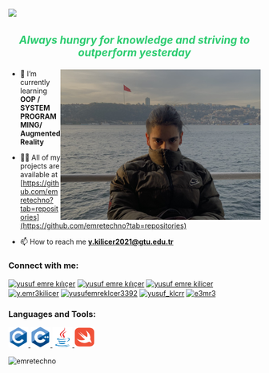 <div style="color: #e74c3c; font-size: 1.5em;">
  <p align="left">
    <a href="https://github.com/emretechno">
      <img src="https://readme-typing-svg.demolab.com/?lines=EMRE%20THE%20PROGRAMMING%20STUDENT&font=Fira%20Code&center=true&width=250&height=45&vCenter=true&pause=400&size=25" />
    </a>
  </p>
</div>
<h3 align="center" style="color: #2ecc71; font-style: italic; font-size: 1.5em;">Always hungry for knowledge and striving to outperform yesterday</h3>
<img align="right" alt="Coding" width="400" src="https://github.com/emretechno/emretechno/blob/main/IMG_0173.png">

- 🌱 I’m currently learning **OOP / SYSTEM PROGRAMMING/ Augmented Reality**

- 👨‍💻 All of my projects are available at [https://github.com/emretechno?tab=repositories](https://github.com/emretechno?tab=repositories)

- 📫 How to reach me **y.kilicer2021@gtu.edu.tr**

<h3 align="left">Connect with me:</h3>
<p align="left">
<a href="https://linkedin.com/in/yusuf emre kılıçer" target="blank"><img align="center" src="https://raw.githubusercontent.com/rahuldkjain/github-profile-readme-generator/master/src/images/icons/Social/linked-in-alt.svg" alt="yusuf emre kılıçer" height="30" width="40" /></a>
<a href="https://stackoverflow.com/users/yusuf emre kılıçer" target="blank"><img align="center" src="https://raw.githubusercontent.com/rahuldkjain/github-profile-readme-generator/master/src/images/icons/Social/stack-overflow.svg" alt="yusuf emre kılıçer" height="30" width="40" /></a>
<a href="https://kaggle.com/yusuf emre kilicer" target="blank"><img align="center" src="https://raw.githubusercontent.com/rahuldkjain/github-profile-readme-generator/master/src/images/icons/Social/kaggle.svg" alt="yusuf emre kilicer" height="30" width="40" /></a>
<a href="https://instagram.com/y.emr3kilicer" target="blank"><img align="center" src="https://raw.githubusercontent.com/rahuldkjain/github-profile-readme-generator/master/src/images/icons/Social/instagram.svg" alt="y.emr3kilicer" height="30" width="40" /></a>
<a href="https://www.youtube.com/c/yusufemreklcer3392" target="blank"><img align="center" src="https://raw.githubusercontent.com/rahuldkjain/github-profile-readme-generator/master/src/images/icons/Social/youtube.svg" alt="yusufemreklcer3392" height="30" width="40" /></a>
<a href="https://www.hackerrank.com/yusuf_klcrr" target="blank"><img align="center" src="https://raw.githubusercontent.com/rahuldkjain/github-profile-readme-generator/master/src/images/icons/Social/hackerrank.svg" alt="yusuf_klcrr" height="30" width="40" /></a>
<a href="https://www.leetcode.com/e3mr3" target="blank"><img align="center" src="https://raw.githubusercontent.com/rahuldkjain/github-profile-readme-generator/master/src/images/icons/Social/leet-code.svg" alt="e3mr3" height="30" width="40" /></a>
</p>

<h3 align="left">Languages and Tools:</h3>
<p align="left"> <a href="https://www.cprogramming.com/" target="_blank" rel="noreferrer"> <img src="https://raw.githubusercontent.com/devicons/devicon/master/icons/c/c-original.svg" alt="c" width="40" height="40"/> </a> <a href="https://www.w3schools.com/cpp/" target="_blank" rel="noreferrer"> <img src="https://raw.githubusercontent.com/devicons/devicon/master/icons/cplusplus/cplusplus-original.svg" alt="cplusplus" width="40" height="40"/> </a> <a href="https://www.java.com" target="_blank" rel="noreferrer"> <img src="https://raw.githubusercontent.com/devicons/devicon/master/icons/java/java-original.svg" alt="java" width="40" height="40"/> </a> <a href="https://developer.apple.com/swift/" target="_blank" rel="noreferrer"> <img src="https://raw.githubusercontent.com/devicons/devicon/master/icons/swift/swift-original.svg" alt="swift" width="40" height="40"/> </a> </p>

<p><img align="center" src="https://github-readme-stats.vercel.app/api/top-langs?username=emretechno&show_icons=true&locale=en&layout=compact" alt="emretechno" /></p>
